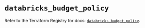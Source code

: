# `databricks_budget_policy`

Refer to the Terraform Registry for docs: [`databricks_budget_policy`](https://registry.terraform.io/providers/databricks/databricks/1.85.0/docs/resources/budget_policy).
